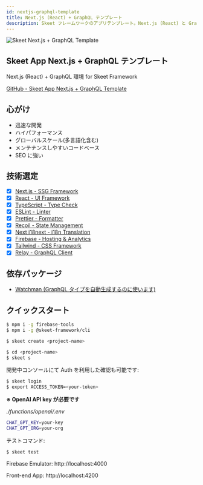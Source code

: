 ```yaml
---
id: nextjs-graphql-template
title: Next.js (React) + GraphQL テンプレート
description: Skeet フレームワークのアプリテンプレート。Next.js (React) と GraphQL を使用しています。
---
```


![Skeet Next.js + GraphQL Template](https://storage.googleapis.com/skeet-assets/imgs/frontend/skeet-next-graphql.png)

## Skeet App Next.js + GraphQL テンプレート

Next.js (React) + GraphQL 環境 for Skeet Framework

[GitHub - Skeet App Next.js + GraphQL Template](https://github.com/elsoul/skeet-graphql)

## 心がけ

- 迅速な開発
- ハイパフォーマンス
- グローバルスケール(多言語化含む)
- メンテナンスしやすいコードベース
- SEO に強い

## 技術選定

- [x] [Next.js - SSG Framework](https://nextjs.org/)
- [x] [React - UI Framework](https://reactjs.org/)
- [x] [TypeScript - Type Check](https://www.typescriptlang.org/)
- [x] [ESLint - Linter](https://eslint.org/)
- [x] [Prettier - Formatter](https://prettier.io/)
- [x] [Recoil - State Management](https://recoiljs.org/)
- [x] [Next i18next - i18n Translation](https://github.com/isaachinman/next-i18next)
- [x] [Firebase - Hosting & Analytics](https://firebase.google.com/)
- [x] [Tailwind - CSS Framework](https://tailwindcss.com/)
- [x] [Relay - GraphQL Client](https://relay.dev/)

## 依存パッケージ

- [Watchman (GraphQL タイプを自動生成するのに使います)](https://facebook.github.io/watchman/docs/install)

## クイックスタート

```bash
$ npm i -g firebase-tools
$ npm i -g @skeet-framework/cli
```

```bash
$ skeet create <project-name>
```

```bash
$ cd <project-name>
$ skeet s
```

開発中コンソールにて Auth を利用した確認も可能です:

```bash
$ skeet login
$ export ACCESS_TOKEN=<your-token>
```

**※ OpenAI API key が必要です**

_./functions/openai/.env_

```bash
CHAT_GPT_KEY=your-key
CHAT_GPT_ORG=your-org
```

テストコマンド:

```bash
$ skeet test
```

Firebase Emulator: http://localhost:4000

Front-end App: http://localhost:4200
